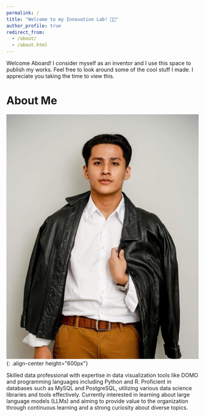 ```yaml
---
permalink: /
title: "Welcome to my Innovation Lab! 👨‍🔬"
author_profile: true
redirect_from: 
  - /about/
  - /about.html
---
```


Welcome Aboard! I consider myself as an inventor and I use this space to publish my works. Feel free to look around some of the cool stuff I made. I appreciate you taking the time to view this.

About Me
======

![russel](/images/russ.jpg){: .align-center height="600px"}

Skilled data professional with expertise in data visualization tools like DOMO and programming languages including Python and R. Proficient in databases such as MySQL and PostgreSQL, utilizing various data science libraries and tools effectively. Currently interested in learning about large language models (LLMs) and aiming to provide value to the organization through continuous learning and a strong curiosity about diverse topics.
